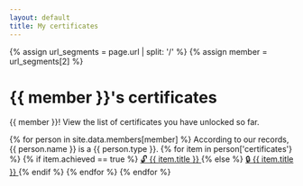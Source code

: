 ```yaml
---
layout: default
title: My certificates
---
```


{% assign url_segments = page.url | split: '/' %}
{% assign member = url_segments[2] %}

# {{ member }}'s certificates

{{ member }}! View the list of certificates you have unlocked so far.

{% for person in site.data.members[member] %}
According to our records, {{ person.name }} is a {{ person.type }}.
{% for item in person['certificates'} %}
{% if item.achieved == true %}
<a href="{{ item.link }}">
🔓 {{ item.title }}
</a>
{% else %}
<a class="disabled" aria-disabled="true" href="#">
🔒 {{ item.title }}
</a>
{% endif %}
{% endfor %}
{% endfor %}